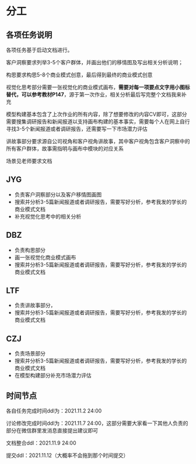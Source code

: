 # 分工

## 各项任务说明

各项任务基于启动文档进行。

客户洞察要求列举3-5个客户群体，并画出他们的移情图及写出相关分析说明；

构思要求构思5-8个商业模式创意，最后得到最终的商业模式创意

视觉化思考部分需要一张视觉化的商业模式画布，**需要对每一项要点文字用小图标替代，可以参考教材P147**，源于第一次作业，相关分析最后写完整个文档我来补充

模型构建基本包含了上次作业的所有内容，除了想要修改的内容CV即可，这部分需要搜集调研报告和新闻报道以支持画布构建的基本事实，需要每个人在网上自行寻找3-5个新闻报道或者调研报告，还需要写一下市场潜力评估

讲故事部分要求源自公司视角和客户视角讲故事，其中客户视角包含客户洞察中的所有客户群体，故事需指明与画布中模块的对应关系

场景见老师要求文档

## JYG

- 负责客户洞察部分以及客户移情图画图
- 搜索并分析3-5篇新闻报道或者调研报告，需要写好分析，参考我发的学长的商业模式文档
- 补充视觉化思考中的相关分析

## DBZ

- 负责构思部分
- 画一张视觉化商业模式画布
- 搜索并分析3-5篇新闻报道或者调研报告，需要写好分析，参考我发的学长的商业模式文档

## LTF

- 负责讲故事部分，
- 搜索并分析3-5篇新闻报道或者调研报告，需要写好分析，参考我发的学长的商业模式文档

## CZJ

- 负责场景部分
- 搜索并分析3-5篇新闻报道或者调研报告，需要写好分析，参考我发的学长的商业模式文档
- 在模型构建部分补充市场潜力评估

## 时间节点

各自任务完成时间ddl为：2021.11.2 24:00

讨论修改完成时间ddl为：2021.11.7 24:00，这部分需要大家看一下其他人负责的部分在微信群里发消息直接提出建议即可

文档整合ddl：2021.11.9 24:00

提交ddl：2021.11.12（大概率不会拖到那个时间提交）